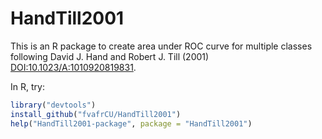 # HandTill2001

This is an R package to create area under ROC curve for multiple classes
following David J. Hand and Robert J. Till (2001) <DOI:10.1023/A:1010920819831>.

In R, try:
```R
library("devtools")
install_github("fvafrCU/HandTill2001")
help("HandTill2001-package", package = "HandTill2001")
```
